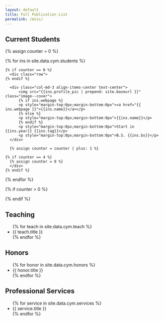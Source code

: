 ```yaml
---
layout: default
title: Full Publication List
permalink: /misc/
---
```

<!-- <h2>Current Students</h2>
<ul style="overflow: hidden">
{% for stu in site.data.cym.stu %}
  <li>{{ stu.title }}</li>
{% endfor %}
</ul> -->
<h2>Current Students</h2>

<div class="container mt-4">
  {% assign counter = 0 %}

  {% for ins in site.data.cym.students %}
    
    {% if counter == 0 %}
      <div class="row">
    {% endif %}

      <div class="col-md-3 align-items-center text-center">
          <img src="{{ins.profile_pic | prepend: site.baseurl }}" class="image--cover">
          {% if ins.webpage %}
          <p style="margin-top:0px;margin-bottom:0px"><a href="{{ ins.webpage }}">{{ins.name}}</a></p>
          {% else %}
          <p style="margin-top:0px;margin-bottom:0px">{{ins.name}}</p>
          {% endif %}
          <p style="margin-top:0px;margin-bottom:0px">Start in {{ins.year}} {{ins.tag}}</p>
          <p style="margin-top:0px;margin-bottom:0px">B.S. {{ins.bs}}</p>
      </div>

      {% assign counter = counter | plus: 1 %}

    {% if counter == 4 %}
      {% assign counter = 0 %}
      </div>
    {% endif %}
  {% endfor %}

  {% if counter > 0 %}
    </div>
  {% endif %}
</div>



<h2>Teaching</h2>
<ul style="overflow: hidden">
{% for teach in site.data.cym.teach %}
  <li>{{ teach.title }}</li>
{% endfor %}
</ul>

<h2>Honors</h2>

<ul style="overflow: hidden">
{% for honor in site.data.cym.honors %}
  <li>{{ honor.title }}</li>
{% endfor %}
</ul>

<!-- 
<h2>Invited Talks</h2>

<ul style="overflow: hidden">
{% for talk in site.data.cym.talks %}
  <li>{{ talk.title }}</li>
{% endfor %}
</ul> -->


<h2>Professional Services</h2>

<ul style="overflow: hidden">
{% for service in site.data.cym.services %}
  <li>{{ service.title }}</li>
{% endfor %}
</ul>